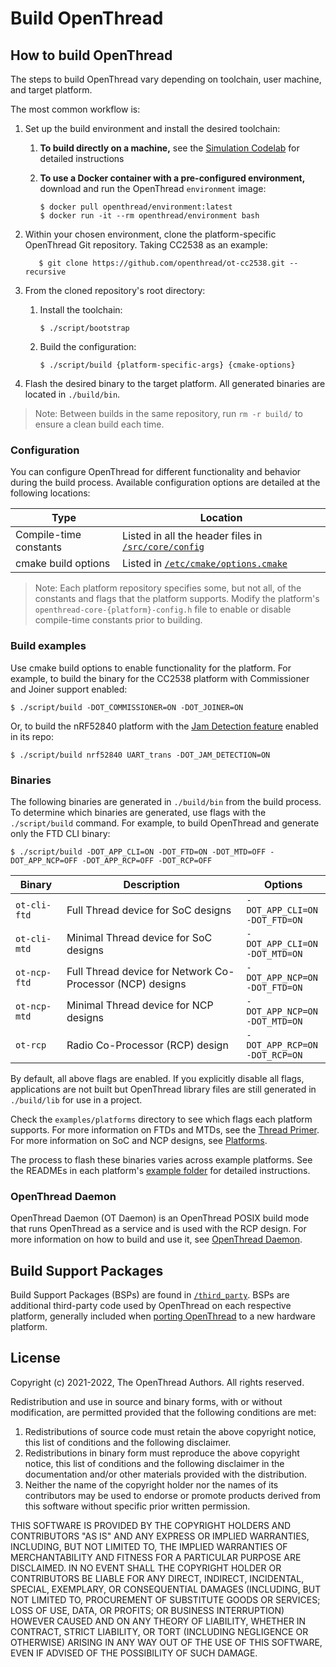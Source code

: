# Build OpenThread

## How to build OpenThread

The steps to build OpenThread vary depending on toolchain, user machine, and
target platform.

The most common workflow is:

1.  Set up the build environment and install the desired toolchain:
    1.  **To build directly on a machine,** see the [Simulation Codelab](https://openthread.io/codelabs/openthread-simulation-posix/index.html?index=..%2F..index#1) for detailed instructions
    1.  **To use a Docker container with a pre-configured environment,**
        download and run the OpenThread `environment` image:

            $ docker pull openthread/environment:latest
            $ docker run -it --rm openthread/environment bash

1.  Within your chosen environment, clone the platform-specific OpenThread Git repository. Taking CC2538 as an example:

           $ git clone https://github.com/openthread/ot-cc2538.git --recursive

1.  From the cloned repository's root directory:
    1.  Install the toolchain:

            $ ./script/bootstrap

    1.  Build the configuration:

            $ ./script/build {platform-specific-args} {cmake-options}

1.  Flash the desired binary to the target platform. All generated binaries are
    located in `./build/bin`.

> Note: Between builds in the same repository, run `rm -r build/` to ensure a clean build each time.

### Configuration

You can configure OpenThread for different functionality and behavior during the
build process. Available configuration options are detailed at the following
locations:

Type | Location
---- | ----
Compile-time constants | Listed in all the header files in [`/src/core/config`](https://github.com/openthread/openthread/tree/main/src/core/config)
cmake build options | Listed in [`/etc/cmake/options.cmake`](https://github.com/openthread/openthread/blob/main/etc/cmake/options.cmake)

> Note: Each platform repository specifies some, but not all, of the constants and flags that the platform supports. Modify the platform's `openthread-core-{platform}-config.h` file to enable or disable compile-time constants prior to building.

### Build examples

Use cmake build options to enable functionality for the platform. For example, to
build the binary for the CC2538 platform with Commissioner and Joiner support enabled:

```
$ ./script/build -DOT_COMMISSIONER=ON -DOT_JOINER=ON
```

Or, to build the nRF52840 platform with the [Jam Detection
feature](../../guides/build/features/jam-detection.md) enabled in its repo:

```
$ ./script/build nrf52840 UART_trans -DOT_JAM_DETECTION=ON
```

### Binaries

The following binaries are generated in `./build/bin` from the build process. To determine which binaries are generated, use flags with the `./script/build` command. For example, to build OpenThread and generate only the FTD CLI binary:

```
$ ./script/build -DOT_APP_CLI=ON -DOT_FTD=ON -DOT_MTD=OFF -DOT_APP_NCP=OFF -DOT_APP_RCP=OFF -DOT_RCP=OFF
```

Binary | Description | Options
---- | ---- | ----
`ot-cli-ftd` | Full Thread device for SoC designs | `-DOT_APP_CLI=ON`<br/> `-DOT_FTD=ON`
`ot-cli-mtd` | Minimal Thread device for SoC designs | `-DOT_APP_CLI=ON`<br/> `-DOT_MTD=ON`
`ot-ncp-ftd` | Full Thread device for Network Co-Processor (NCP) designs | `-DOT_APP_NCP=ON`<br/> `-DOT_FTD=ON`
`ot-ncp-mtd` | Minimal Thread device for NCP designs | `-DOT_APP_NCP=ON`<br/> `-DOT_MTD=ON`
`ot-rcp` | Radio Co-Processor (RCP) design | `-DOT_APP_RCP=ON`<br/> `-DOT_RCP=ON`

By default, all above flags are enabled. If you explicitly disable all flags, applications are not
built but OpenThread library files are still generated in `./build/lib` for use in a project.

Check the `examples/platforms` directory to see which flags each platform
supports. For more information on FTDs and MTDs, see the
[Thread Primer](../../guides/thread-primer/node-roles-and-types.md#device_types). For
more information on SoC and NCP designs, see [Platforms](https://openthread.io/platforms/).

The process to flash these binaries varies across example platforms. See the
READMEs in each platform's
[example folder](https://github.com/openthread/openthread/tree/main/examples/platforms) for detailed instructions.

### OpenThread Daemon

OpenThread Daemon (OT Daemon) is an OpenThread POSIX build mode that runs
OpenThread as a service and is used with the RCP design. For more information on
how to build and use it, see [OpenThread Daemon](https://openthread.io/platforms/co-processor/ot-daemon).

## Build Support Packages

Build Support Packages (BSPs)  are found in
[`/third_party`](https://github.com/openthread/openthread/tree/main/third_party). BSPs are additional third-party code used by OpenThread on each respective platform, generally included when [porting OpenThread](../../guides/porting/index.md) to a new hardware platform.

## License

Copyright (c) 2021-2022, The OpenThread Authors.
All rights reserved.

Redistribution and use in source and binary forms, with or without
modification, are permitted provided that the following conditions are met:
1. Redistributions of source code must retain the above copyright
   notice, this list of conditions and the following disclaimer.
2. Redistributions in binary form must reproduce the above copyright
   notice, this list of conditions and the following disclaimer in the
   documentation and/or other materials provided with the distribution.
3. Neither the name of the copyright holder nor the
   names of its contributors may be used to endorse or promote products
   derived from this software without specific prior written permission.

THIS SOFTWARE IS PROVIDED BY THE COPYRIGHT HOLDERS AND CONTRIBUTORS "AS IS"
AND ANY EXPRESS OR IMPLIED WARRANTIES, INCLUDING, BUT NOT LIMITED TO, THE
IMPLIED WARRANTIES OF MERCHANTABILITY AND FITNESS FOR A PARTICULAR PURPOSE
ARE DISCLAIMED. IN NO EVENT SHALL THE COPYRIGHT HOLDER OR CONTRIBUTORS BE
LIABLE FOR ANY DIRECT, INDIRECT, INCIDENTAL, SPECIAL, EXEMPLARY, OR
CONSEQUENTIAL DAMAGES (INCLUDING, BUT NOT LIMITED TO, PROCUREMENT OF
SUBSTITUTE GOODS OR SERVICES; LOSS OF USE, DATA, OR PROFITS; OR BUSINESS
INTERRUPTION) HOWEVER CAUSED AND ON ANY THEORY OF LIABILITY, WHETHER IN
CONTRACT, STRICT LIABILITY, OR TORT (INCLUDING NEGLIGENCE OR OTHERWISE)
ARISING IN ANY WAY OUT OF THE USE OF THIS SOFTWARE, EVEN IF ADVISED OF THE
POSSIBILITY OF SUCH DAMAGE.
